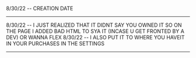 8/30/22 -- CREATION DATE
___________________
8/30/22 -- I JUST REALIZED THAT IT DIDNT SAY YOU OWNED IT SO ON THE PAGE I ADDED BAD HTML TO SYA IT (INCASE U GET FRONTED BY A DEV) OR WANNA FLEX
8/30/22 -- I ALSO PUT IT TO WHERE YOU HAVEIT IN YOUR PURCHASES IN THE SETTINGS
___________________
